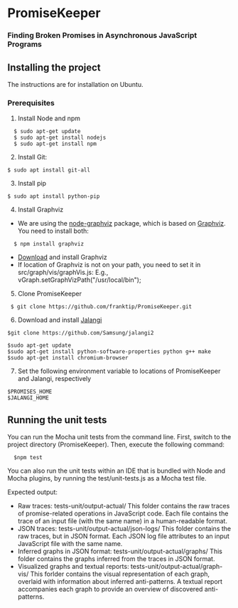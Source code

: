 # PromiseKeeper
### Finding Broken Promises in Asynchronous JavaScript Programs


## Installing the project
The instructions are for installation on Ubuntu.

### Prerequisites
1) Install Node and npm<br />

```
  $ sudo apt-get update
  $ sudo apt-get install nodejs
  $ sudo apt-get install npm
```

2) Install Git:
```
$ sudo apt install git-all
```

3) Install pip
```
$ sudo apt install python-pip
```

4) Install Graphviz<br />
- We are using the [node-graphviz](https://github.com/glejeune/node-graphviz) package, which is based on [Graphviz](http://www.graphviz.org). You need to install both:

```
  $ npm install graphviz
```

- [Download](http://www.graphviz.org/Download.php) and install Graphviz
- If location of Graphviz is not on your path, you need to set it in src/graph/vis/graphVis.js:  E.g., vGraph.setGraphVizPath("/usr/local/bin");
    
5) Clone PromiseKeeper<br />

```
 $ git clone https://github.com/franktip/PromiseKeeper.git
```

6) Download and install [Jalangi](https://github.com/Samsung/jalangi2)

```
$git clone https://github.com/Samsung/jalangi2

$sudo apt-get update
$sudo apt-get install python-software-properties python g++ make
$sudo apt-get install chromium-browser
```

7) Set the following environment variable to locations of PromiseKeeper and Jalangi, respectively
```
$PROMISES_HOME
$JALANGI_HOME
```

## Running the unit tests
You can run the Mocha unit tests from the command line. First, switch to the project directory (PromiseKeeper). Then, execute the following command:
```
  $npm test
```

You can also run the unit tests within an IDE that is bundled with Node and Mocha plugins, by running the test/unit-tests.js as a Mocha test file.

Expected output:

- Raw traces: tests-unit/output-actual/
This folder contains the raw traces of promise-related operations in JavaScript code. Each file contains the trace of an input file (with the same name) in a human-readable format.
- JSON traces: tests-unit/output-actual/json-logs/
This folder contains the raw traces, but in JSON format. Each JSON log file attributes to an input JavaScript file with the same name.
- Inferred graphs in JSON format: tests-unit/output-actual/graphs/
This folder contains the graphs inferred from the traces in JSON format.
- Visualized graphs and textual reports: tests-unit/output-actual/graph-vis/
This forlder contains the visual representation of each graph, overlaid with information about inferred anti-patterns. A textual report accompanies each graph to provide an overview of discovered anti-patterns.

